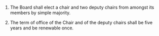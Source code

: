 1. The Board shall elect a chair and two deputy chairs from amongst its members by simple majority.

2. The term of office of the Chair and of the deputy chairs shall be five years and be renewable once.
